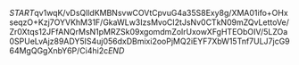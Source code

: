 $START$qv1wqK/vDsQlldKMBNsvwCOVtCpvuG4a35S8Exy8g/XMA01ifo+OHxseqzO+Kzj7OYVKhM31F/GkaWLw3IzsMvoCI2tJsNv0CTkN09mZQvLettoVe/Zr0Xtqs12JFfANQrMsN1pMRZSk09xgomdmZolrUxowXFgHTEObOIV/5LZOa0SPUeLvAjz89ADY5IS4uj056dxDBmixi2ooPjMQ2iEYF7XbW15Tnf7ULJ7jcG964MgQGgXnbY6P/Ci4hi2c$END$